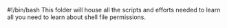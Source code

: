 #!/bin/bash
This folder will house all the scripts and efforts needed to learn all you need to learn about shell file permissions.
